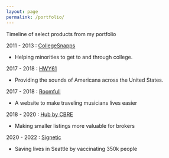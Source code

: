 ```yaml
---
layout: page
permalink: /portfolio/
---
```

Timeline of select products from my portfolio

2011 - 2013 : [CollegeSnapps](/portfolio/projects/collegesnapps.html)
* Helping minorities to get to and through college.

2017 - 2018 : [HWY61](/portfolio/projects/hwy61.html)
* Providing the sounds of Americana across the United States.

2017 - 2018 : [Roomfull](/portfolio/projects/roomfull.html)
* A website to make traveling musicians lives easier

2018 - 2020 : [Hub by CBRE](/portfolio/projects/hub.html)
* Making smaller listings more valuable for brokers

2020 - 2022 : [Signetic](/portfolio/projects/signetic.html)
* Saving lives in Seattle by vaccinating 350k people
